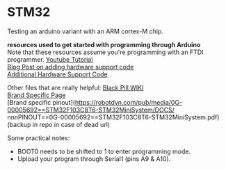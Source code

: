 # STM32
Testing an arduino variant with an ARM cortex-M chip. 

**resources used to get started with programming through Arduino**  
Note that these resources assume you're programming with an FTDI programmer. 
[Youtube Tutorial](https://www.youtube.com/watch?v=MLEQk73zJoU&t=505s)  
[Blog Post on adding hardware support code](https://tomknabe.com/adding-controllino-boards-to-osx/)  
[Additional Hardware Support Code](https://github.com/rogerclarkmelbourne/Arduino_STM32)  

Other files that are really helpful: 
[Black Pill WIKI](https://wiki.stm32duino.com/index.php?title=Black_Pill)  
[Brand Specific Page](https://wiki.stm32duino.com/index.php?title=RobotDyn_Black_Pill)  
[Brand specific pinout](https://robotdyn.com/pub/media/0G-00005692==STM32F103C8T6-STM32MiniSystem/DOCS/                                                                                                                                                                                                                                                                                                                                                                                                                                                                          nnnPINOUT==0G-00005692==STM32F103C8T6-STM32MiniSystem.pdf) (backup in repo in case of dead url)

Some practical notes:
- BOOT0 needs to be shifted to 1 to enter programming mode. 
- Upload your program through Serial1 (pins A9 & A10).
